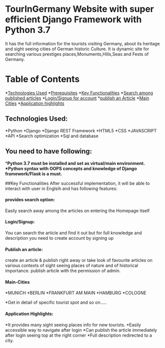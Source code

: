 # TourInGermany Website with super efficient Django Framework with Python 3.7
It has the full information for the tourists visiting Germany, about its heritage and sight seeing cities of German historic Culture.
It is dynamic site for searching various prestiges places,Monuments,Hills,Seas and Fests of Germany.

# Table of Contents
*[Technologies Used](#Technologies-Used)
*[Prerequisites](#prerequisites)
*[Key Functionalities](#key-functionality)
 *[Search among published articles](#Search-among-published-articles)
 *[Login/Signup for account](#Login/Signup)
 *[publish an Article](#publishanArticle)
 *[Main Cities](#main-Cities)
*[Application highlights](#highlights)

<a Technologies-Used></a>
## Technologies Used:
*Python
*Django 
*Django REST Framework
*HTML5
*CSS
*JAVASCRIPT
*API
*Search optimization
*Sql and database

<a name="prerequisites"></a>
## You need to have following:
*<b>Python 3.7 must be installed and set as virtual/main environment.
*Python syntax with OOPS concepts and knowledge of Django framework/Flask is a must.</b>

<a name="key-functionality"></a>
##Key Functionalities
After successful implementation, it will be able to interact with user in Englsih and has following features:
<a name="Search-among-published-articles"></a>
<h4>provides search option:</h4> 
Easily search away among the articles on entering the Homepage itself

<a name="Login/signup"></a>
<h4>Login/Signup:</h4> 
You can search the article and find it out but for full knowledge and description you need to create account by signing up

<a name="publishanArticle"></a>
<h4>Publish an article:</h4> 
create an article & publish right away or take look of favourite articles on various contexts of sight seeing places of nature and of historical importance.
publish article with the permission of admin.

<a name="main-Cities"></a>
<h4>Main-Cities</h4>
*MUNICH
*BERLIN
*FRANKFURT AM MAIN
*HAMBURG
*COLOGNE

*Get in detail of specific tourist spot and so on.....

<a name="highlights"></a>
<h4>Application Highlights:</h4>
*It provides many sight seeing places info for new tourists.
*Easily accessible way to navigate after login
*Can publish the article immediately after login seeing top at the right corner
*Full description redirected to a city.